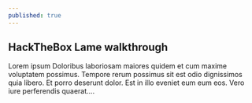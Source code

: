 ```yaml
---
published: true
---
```

## HackTheBox Lame walkthrough

Lorem ipsum Doloribus laboriosam maiores quidem et cum maxime voluptatem possimus. Tempore rerum possimus sit est odio dignissimos quia libero. Et porro deserunt dolor. Est in illo eveniet eum eum eos. Vero iure perferendis quaerat.…
